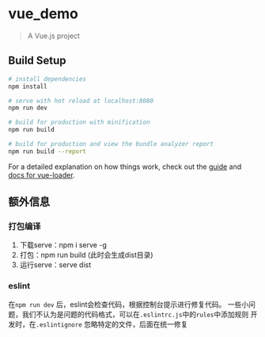 # vue_demo

> A Vue.js project

## Build Setup

``` bash
# install dependencies
npm install

# serve with hot reload at localhost:8080
npm run dev

# build for production with minification
npm run build

# build for production and view the bundle analyzer report
npm run build --report
```

For a detailed explanation on how things work, check out the [guide](http://vuejs-templates.github.io/webpack/) and [docs for vue-loader](http://vuejs.github.io/vue-loader).

## 额外信息
### 打包编译
1. 下载serve：npm i serve -g
2. 打包：npm run build (此时会生成dist目录)
3. 运行serve：serve dist
### eslint
在`npm run dev` 后，eslint会检查代码，根据控制台提示进行修复代码。
一些小问题，我们不认为是问题的代码格式，可以在`.eslintrc.js`中的`rules`中添加规则
开发时，在`.eslintignore` 忽略特定的文件，后面在统一修复